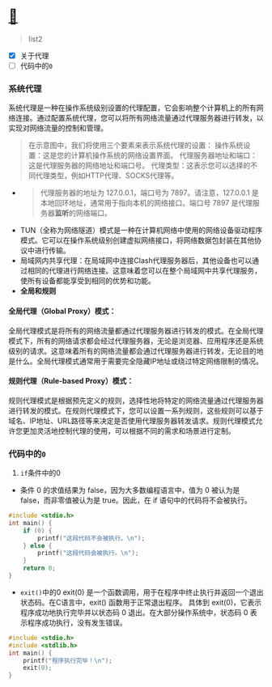 # [🤔](https://github.com/dululu/notes/issues/26)

> list2
- [x] 关于代理
- [ ] 代码中的`0`
### 系统代理
系统代理是一种在操作系统级别设置的代理配置，它会影响整个计算机上的所有网络连接。通过配置系统代理，您可以将所有网络流量通过代理服务器进行转发，以实现对网络流量的控制和管理。
> 在示意图中，我们将使用三个要素来表示系统代理的设置：
操作系统设置：这是您的计算机操作系统的网络设置界面。
代理服务器地址和端口：这是代理服务器的网络地址和端口号。
代理类型：这表示您可以选择的不同代理类型，例如HTTP代理、SOCKS代理等。
- >代理服务器的地址为 127.0.0.1，端口号为 7897。请注意，127.0.0.1 是本地回环地址，通常用于指向本机的网络接口。端口号 7897 是代理服务器**监听**的网络端口。
- TUN（全称为网络隧道）模式是一种在计算机网络中使用的网络设备驱动程序模式。它可以在操作系统级别创建虚拟网络接口，将网络数据包封装在其他协议中进行传输。
- 局域网内共享代理：在局域网中连接Clash代理服务器后，其他设备也可以通过相同的代理进行网络连接。这意味着您可以在整个局域网中共享代理服务，使所有设备都能享受到相同的优势和功能。
- **全局和规则**
#### **全局代理（Global Proxy）模式**：
全局代理模式是将所有的网络流量都通过代理服务器进行转发的模式。在全局代理模式下，所有的网络请求都会经过代理服务器，无论是浏览器、应用程序还是系统级别的请求。这意味着所有的网络流量都会通过代理服务器进行转发，无论目的地是什么。全局代理模式通常用于需要完全隐藏IP地址或绕过特定网络限制的情况。
#### **规则代理（Rule-based Proxy）模式**：
规则代理模式是根据预先定义的规则，选择性地将特定的网络流量通过代理服务器进行转发的模式。在规则代理模式下，您可以设置一系列规则，这些规则可以基于域名、IP地址、URL路径等来决定是否使用代理服务器转发请求。规则代理模式允许您更加灵活地控制代理的使用，可以根据不同的需求和场景进行定制。

### 代码中的`0`
1. `if`条件中的0
- 条件 0 的求值结果为 false，因为大多数编程语言中，值为 0 被认为是 false，而非零值被认为是 true。因此，在 if 语句中的代码将不会被执行。
```c++
#include <stdio.h>
int main() {
    if (0) {
        printf("这段代码不会被执行。\n");
    } else {
        printf("这段代码会被执行。\n");
    }
    return 0;
}
``` 
- `exit()`中的0
exit(0) 是一个函数调用，用于在程序中终止执行并返回一个退出状态码。在C语言中，exit() 函数用于正常退出程序。
具体到 exit(0)，它表示程序成功地执行完毕并以状态码 0 退出。在大部分操作系统中，状态码 0 表示程序成功执行，没有发生错误。
```c++
#include <stdio.h>
#include <stdlib.h>
int main() {
    printf("程序执行完毕！\n");
    exit(0);
}
``` 


